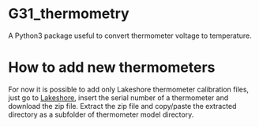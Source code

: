 # G31_thermometry
A Python3 package useful to convert thermometer voltage to temperature.

# How to add new thermometers
For now it is possible to add only Lakeshore thermometer calibration files, just go to [Lakeshore](https://www.lakeshore.com/products/categories/temperature-products/cryogenic-temperature-sensors), insert the serial number of a thermometer and download the zip file. Extract the zip file and copy/paste the extracted directory as a subfolder of thermometer model directory.
